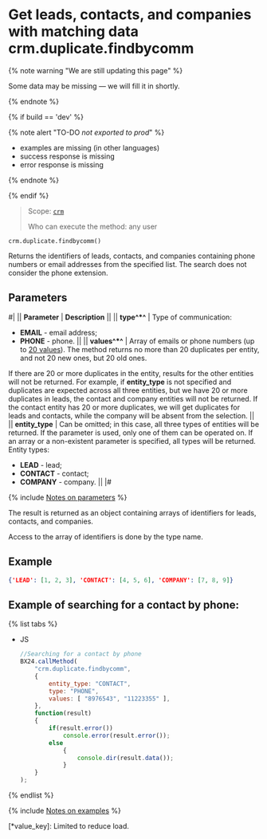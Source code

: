 # Get leads, contacts, and companies with matching data crm.duplicate.findbycomm

{% note warning "We are still updating this page" %}

Some data may be missing — we will fill it in shortly.

{% endnote %}

{% if build == 'dev' %}

{% note alert "TO-DO _not exported to prod_" %}

- examples are missing (in other languages)
- success response is missing
- error response is missing

{% endnote %}

{% endif %}

> Scope: [`crm`](../../scopes/permissions.md)
>
> Who can execute the method: any user

```http
crm.duplicate.findbycomm()
```

Returns the identifiers of leads, contacts, and companies containing phone numbers or email addresses from the specified list. The search does not consider the phone extension.

## Parameters

#|
|| **Parameter** | **Description** ||
|| **type^*^** | Type of communication:
- **EMAIL** - email address;
- **PHONE** - phone. ||
|| **values^*^** | Array of emails or phone numbers (up to [20 values](*value_key)). The method returns no more than 20 duplicates per entity, and not 20 new ones, but 20 old ones.

If there are 20 or more duplicates in the entity, results for the other entities will not be returned. For example, if **entity_type** is not specified and duplicates are expected across all three entities, but we have 20 or more duplicates in leads, the contact and company entities will not be returned. If the contact entity has 20 or more duplicates, we will get duplicates for leads and contacts, while the company will be absent from the selection. ||
|| **entity_type** | Can be omitted; in this case, all three types of entities will be returned. If the parameter is used, only one of them can be operated on. If an array or a non-existent parameter is specified, all types will be returned.
Entity types:
- **LEAD** - lead;
- **CONTACT** - contact;
- **COMPANY** - company. ||
|#

{% include [Notes on parameters](../../../_includes/required.md) %}

The result is returned as an object containing arrays of identifiers for leads, contacts, and companies.

Access to the array of identifiers is done by the type name.

## Example

```json
{'LEAD': [1, 2, 3], 'CONTACT': [4, 5, 6], 'COMPANY': [7, 8, 9]}
```

## Example of searching for a contact by phone:

{% list tabs %}

- JS

    ```js
    //Searching for a contact by phone
    BX24.callMethod(
        "crm.duplicate.findbycomm",
        {
            entity_type: "CONTACT",
            type: "PHONE",
            values: [ "8976543", "11223355" ],
        },
        function(result)
        {
            if(result.error())
                console.error(result.error());
            else
                {
                    console.dir(result.data());
                }
        }
    );
    ```

{% endlist %}

{% include [Notes on examples](../../../_includes/examples.md) %}

[*value_key]: Limited to reduce load.